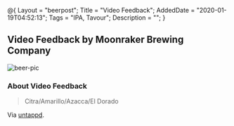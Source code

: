 @{
 Layout = "beerpost";
 Title = "Video Feedback";
 AddedDate = "2020-01-19T04:52:13";
 Tags = "IPA, Tavour";
 Description = "";
 }
 

## Video Feedback by Moonraker Brewing Company

![beer-pic]

### About Video Feedback

> Citra/Amarillo/Azacca/El Dorado

Via [untappd][untappd-url].

[untappd-url]: <https://untappd.com//b/moonraker-brewing-company-video-feedback/3470843>
[beer-pic]: https://jasonpowley.com/assets/img/2020-01-19-video-feedback.jpeg "Video Feedback by Moonraker Brewing Company"
